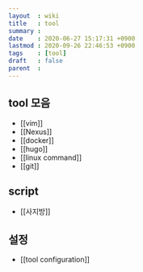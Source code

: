 ```yaml
---
layout  : wiki
title   : tool
summary :
date    : 2020-06-27 15:17:31 +0900
lastmod : 2020-09-26 22:46:53 +0900
tags    : [tool]
draft   : false
parent  :
---
```


## tool 모음
 * [[vim]]
 * [[Nexus]]
 * [[docker]]
 * [[hugo]]
 * [[linux command]]
 * [[git]]

## script
 * [[사지방]]
## 설정
 * [[tool configuration]]
